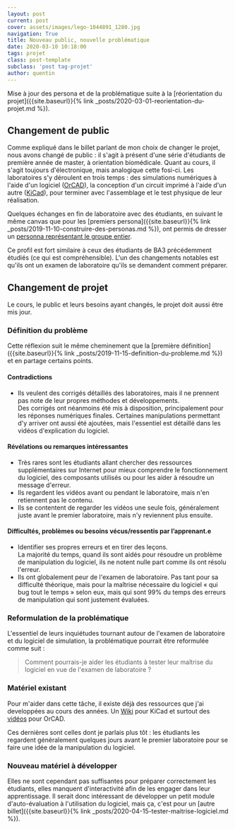 ```yaml
---
layout: post
current: post
cover: assets/images/lego-1044891_1280.jpg
navigation: True
title: Nouveau public, nouvelle problématique
date: 2020-03-10 10:18:00
tags: projet
class: post-template
subclass: 'post tag-projet'
author: quentin
---
```


Mise à jour des persona et de la problématique suite à la [réorientation du projet]({{site.baseurl}}{% link _posts/2020-03-01-reorientation-du-projet.md %}).


## Changement de public

Comme expliqué dans le billet parlant de mon choix de changer le projet, nous avons changé de public : il s'agit à présent d'une série d'étudiants de première année de master, à orientation biomédicale.
Quant au cours, il s'agit toujours d'électronique, mais analogique cette fosi-ci.
Les laboratoires s'y déroulent en trois temps : des simulations numériques à l'aide d'un logiciel ([OrCAD](https://www.orcad.com/)), la conception d'un circuit imprimé à l'aide d'un autre ([KiCad](https://kicad-pcb.org/)), pour terminer avec l'assemblage et le test physique de leur réalisation.

Quelques échanges en fin de laboratoire avec des étudiants, en suivant le même canvas que pour les [premiers persona]({{site.baseurl}}{% link _posts/2019-11-10-construire-des-personas.md %}), ont permis de dresser un [personna représentant le groupe entier](assets/persona/elech402/export_canvas_persona-esnu-elech402--camille-200514_1301.pdf).

Ce profil est fort similaire à ceux des étudiants de BA3 précédemment étudiés (ce qui est compréhensible).
L'un des changements notables est qu'ils ont un examen de laboratoire qu'ils se demandent comment préparer.


## Changement de projet

Le cours, le public et leurs besoins ayant changés, le projet doit aussi être mis jour.


### Définition du problème

Cette réflexion suit le même cheminement que la [première définition]({{site.baseurl}}{% link _posts/2019-11-15-definition-du-probleme.md %}) et en partage certains points.

#### Contradictions

* Ils veulent des corrigés détaillés des laboratoires, mais il ne prennent pas note de leur propres méthodes et développements.  
Des corrigés ont néanmoins été mis à disposition, principalement pour les réponses numériques finales. Certaines manipulations permettant d'y arriver ont aussi été ajoutées, mais l'essentiel est détaillé dans les vidéos d'explication du logiciel.

#### Révélations ou remarques intéressantes

* Très rares sont les étudiants allant chercher des ressources supplémentaires sur Internet pour mieux comprendre le fonctionnement du logiciel, des composants utilisés ou pour les aider à résoudre un message d'erreur.
* Ils regardent les vidéos avant ou pendant le laboratoire, mais n'en retiennent pas le contenu.
* Ils se contentent de regarder les vidéos une seule fois, généralement juste avant le premier laboratoire, mais n'y reviennent plus ensuite.


#### Difficultés, problèmes ou besoins vécus/ressentis par l’apprenant.e

* Identifier ses propres erreurs et en tirer des leçons.  
La majorité du temps, quand ils sont aidés pour résoudre un problème de manipulation du logiciel, ils ne notent nulle part comme ils ont résolu l'erreur.
* Ils ont globalement peur de l'examen de laboratoire.
Pas tant pour sa difficulté théorique, mais pour la maîtrise nécessaire du logiciel « qui bug tout le temps » selon eux, mais qui sont 99% du temps des erreurs de manipulation qui sont justement évaluées.


### Reformulation de la problématique

L'essentiel de leurs inquiétudes tournant autour de l'examen de laboratoire et du logiciel de simulation, la problématique pourrait être reformulée comme suit :

> Comment pourrais-je aider les étudiants à tester leur maîtrise du logiciel en vue de l'examen de laboratoire ?


### Matériel existant

Pour m'aider dans cette tâche, il existe déjà des ressources que j'ai developpées au cours des années.
Un [Wiki](https://github.com/BEAMS-EE/ELECH402/wiki/KiCad:-project) pour KiCad et surtout des [vidéos](https://www.youtube.com/playlist?list=PLOQHyfCR7VoDGZA_SN9r1AEn83DdWCXU0) pour OrCAD.

Ces dernières sont celles dont je parlais plus tôt : les étudiants les regardent généralement quelques jours avant le premier laboratoire pour se faire une idée de la manipulation du logiciel.

### Nouveau matériel à développer

Elles ne sont cependant pas suffisantes pour préparer correctement les étudiants, elles manquent d'interactivité afin de les engager dans leur apprentissage.
Il serait donc intéressant de développer un petit module d'auto-évaluation à l'utilisation du logiciel, mais ça, c'est pour un [autre billet]({{site.baseurl}}{% link _posts/2020-04-15-tester-maitrise-logiciel.md %}).